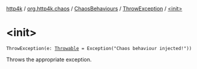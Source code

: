 [http4k](../../../index.md) / [org.http4k.chaos](../../index.md) / [ChaosBehaviours](../index.md) / [ThrowException](index.md) / [&lt;init&gt;](./-init-.md)

# &lt;init&gt;

`ThrowException(e: `[`Throwable`](https://kotlinlang.org/api/latest/jvm/stdlib/kotlin/-throwable/index.html)` = Exception("Chaos behaviour injected!"))`

Throws the appropriate exception.

